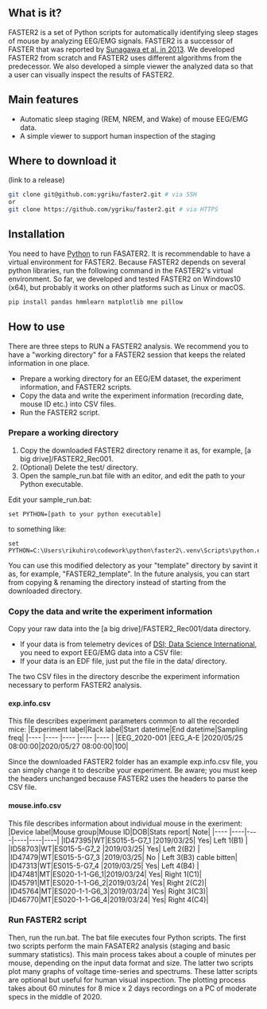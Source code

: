 ## What is it?
FASTER2 is a set of Python scripts for automatically identifying sleep stages of mouse by analyzing EEG/EMG signals. FASTER2 is a successor of FASTER that was reported by [Sunagawa et al. in 2013](https://onlinelibrary.wiley.com/doi/abs/10.1111/gtc.12053). We developed FASTER2 from scratch and FASTER2 uses different algorithms from the predecessor. We also developed a simple viewer the analyzed data so that a user can visually inspect the results of FASTER2.


## Main features
- Automatic sleep staging (REM, NREM, and Wake) of mouse EEG/EMG data.
- A simple viewer to support human inspection of the staging 

## Where to download it

(link to a release)

```sh
git clone git@github.com:ygriku/faster2.git # via SSH
or
git clone https://github.com/ygriku/faster2.git # via HTTPS
```

## Installation
You need to have [Python](https://www.python.org/) to run FASATER2. It is recommendable to have a virtual environment for FASTER2. Because FASTER2 depends on several python libraries, run the following command in the FASTER2's virtual environment. So far, we developed and tested FASTER2 on Windows10 (x64), but probably it works on other platforms such as Linux or macOS.

```sh
pip install pandas hmmlearn matplotlib mne pillow
```

## How to use

There are three steps to RUN a FASTER2 analysis. We recommend you to have a "working directory" for a FASTER2 session that keeps the related information in one place.

- Prepare a working directory for an EEG/EM dataset, the experiment information, and FASTER2 scripts.
- Copy the data and write the experiment information (recording date, mouse ID etc.) into CSV files.
- Run the FASTER2 script.



### Prepare a working directory
1. Copy the downloaded FASTER2 directory rename it as, for example, [a big drive]/FASTER2_Rec001.
1. (Optional) Delete the test/ directory.
1. Open the sample_run.bat file with an editor, and edit the path to your Python executable.

Edit your sample_run.bat:
```
set PYTHON=[path to your python executable]
```
to something like: 
```
set PYTHON=C:\Users\rikuhiro\codework\python\faster2\.venv\Scripts\python.exe
```

You can use this modified delectory as your "template" directory by savint it as, for example, "FASTER2_template". In the future analysis, you can start from copying & renaming the directory instead of starting from the downloaded directory.

### Copy the data and write the experiment information
Copy your raw data into the [a big drive]/FASTER2_Rec001/data directory.
   - If your data is from telemetry devices of [DSI; Data Science International](https://www.datasci.com/), you need to export EEG/EMG data into a CSV file:
   - If your data is an EDF file, just put the file in the data/ directory.

The two CSV files in the directory describe the experiment information necessary to
perform FASTER2 analysis.

#### exp.info.csv
This file describes experiment parameters common to all the recorded mice:
|Experiment label|Rack label|Start datetime|End datetime|Sampling freq|
|----            |----      |----          |----        |----         |
|EEG_2020-001    |EEG_A-E   |2020/05/25 08:00:00|2020/05/27 08:00:00|100|

Since the downloaded FASTER2 folder has an example exp.info.csv file, you can simply change it to describe your experiment. Be aware; you must keep the headers unchanged because FASTER2 uses the headers to parse the CSV file.

#### mouse.info.csv
This file describes information about individual mouse in the exeriment:
|Device label|Mouse group|Mouse ID|DOB|Stats report| Note|
|----   |----|----|----|----|----|
|ID47395|WT|ES015-5-G7_1  |2019/03/25| Yes| Left 1(B1) |
|ID58703|WT|ES015-5-G7_2  |2019/03/25| Yes| Left 2(B2) |
|ID47479|WT|ES015-5-G7_3  |2019/03/25| No | Left 3(B3) cable bitten|
|ID47313|WT|ES015-5-G7_4  |2019/03/25| Yes| Left 4(B4) | 
|ID47481|MT|ES020-1-1-G6_1|2019/03/24| Yes| Right 1(C1)|
|ID45791|MT|ES020-1-1-G6_2|2019/03/24| Yes| Right 2(C2)|
|ID45764|MT|ES020-1-1-G6_3|2019/03/24| Yes| Right 3(C3)|
|ID46770|MT|ES020-1-1-G6_4|2019/03/24| Yes| Right 4(C4)|

### Run FASTER2 script

Then, run the run.bat. The bat file executes four Python scripts. The first two scripts perform the main FASATER2 analysis (staging and basic summary statistics). This main process takes about a couple of minutes per mouse, depending on the input data format and size. The latter two scripts plot many graphs of voltage time-series and spectrums. These latter scripts are optional but useful for human visual inspection. The plotting process takes about 60 minutes for 8 mice x 2 days recordings on a PC of moderate specs in the middle of 2020.

